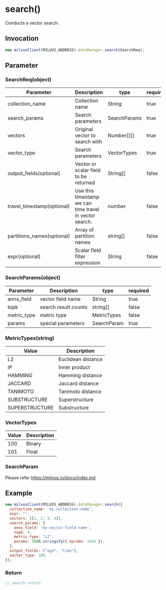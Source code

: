 # search()
Conducts a vector search.

## Invocation 
```javascript
new milvusClient(MILUVS_ADDRESS).dataManager.search(SearchReq);
```

## Parameter
### SearchReq(object)
| Parameter                  | Description                                             | type         | required |
| -------------------------- | ------------------------------------------------------- | ------------ | -------- |
| collection_name            | Collection name                                         | String       | true     |
| search_params              | Search parameters                                       | SearchParams | true     |
| vectors                    | Original vector to search with                          | Number[][]   | true     |
| vector_type                | Search parameters                                       | VectorTypes  | true     |
| output_fields(optional)    | Vector or scalar field to be returned                   | String[]     | false    |
| travel_timestamp(optional) | Use this timestamp we can time travel in vector search. | number       | false    |
| partitions_names(optional) | Array of partition names                                | string[]     | false    |
| expr(optional)             | Scalar field filter expression                          | String       | false    |

### SearchParams(object)
| Parameter   | Description          | type        | required |
| ----------- | -------------------- | ----------- | -------- |
| anns_field  | vector field name    | String      | true     |
| topk        | search result counts | string[]    | false    |
| metric_type | metric type          | MetricTypes | false    |
| params      | special parameters   | SearchParam | true     |

### MetricTypes(string)
| Value          | Description        |
| -------------- | ------------------ |
| L2             | Euclidean distance |
| IP             | Inner product      |
| HAMMING        | Hamming distance   |
| JACCARD        | Jaccard distance   |
| TANIMOTO       | Tanimoto distance  |
| SUBSTRUCTURE   | Superstructure     |
| SUPERSTRUCTURE | Substructure       |

### VectorTypes
| Value | Description |
| ----- | ----------- |
| 100   | Binary      |
| 101   | Float       |

### SearchParam
Please refer https://milvus.io/docs/index.md

## Example
```javascript
new milvusClient(MILUVS_ADDRESS).dataManager.search({
  collection_name: 'my-collection-name',
  expr: "",
  vectors: [[1, 2, 3, 4]],
  search_params: {
    anns_field: 'my-vector-field-name',
    topk: 4,
    metric_type: "L2",
    params: JSON.stringify({ nprobe: 1024 }),
  },
  output_fields: ["age", "time"],
  vector_type: 100,
});

```
### Return
```javascript
// search return
```
